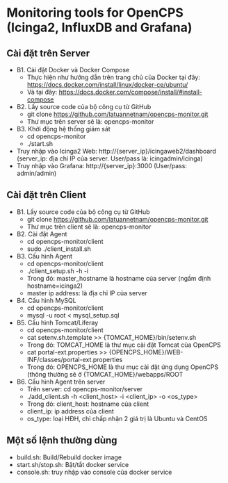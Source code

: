 # Monitoring tools for OpenCPS (Icinga2, InfluxDB and Grafana)
## Cài đặt trên Server
* B1. Cài đặt Docker và Docker Compose
  * Thực hiện như hướng dẫn trên trang chủ của Docker tại đây: https://docs.docker.com/install/linux/docker-ce/ubuntu/ 
  * Và tại đây: https://docs.docker.com/compose/install/#install-compose
* B2. Lấy source code của bộ công cụ từ GitHub
  * git clone https://github.com/latuannetnam/opencps-monitor.git
  * Thư mục trên server sẽ là: opencps-monitor
* B3. Khởi động hệ thống giám sát
  * cd opencps-monitor
  * ./start.sh
* Truy nhập vào Icinga2 Web: http://{server_ip}/icingaweb2/dashboard (server_ip: địa chỉ IP của server. User/pass là: icingadmin/icinga)
* Truy nhập vào Grafana: http://{server_ip}:3000 (User/pass: admin/admin)
## Cài đặt trên Client
* B1. Lấy source code của bộ công cụ từ GitHub
  * git clone https://github.com/latuannetnam/opencps-monitor.git
  * Thư mục trên client sẽ là: opencps-monitor
* B2. Cài đặt Agent
  * cd opencps-monitor/client
  * sudo ./client_install.sh
* B3. Cấu hình Agent
  * cd opencps-monitor/client
  * ./client_setup.sh -h <master hostname> -i <master ip address>
  * Trong đó: master_hostname là hostname của server (ngầm định hostname=icinga2)
  * master ip address: là địa chỉ IP của server
* B4. Cấu hình MySQL
  * cd opencps-monitor/client
  * mysql -u root < mysql_setup.sql
* B5. Cấu hình Tomcat/Liferay
  * cd opencps-monitor/client
  * cat setenv.sh.template >> {TOMCAT_HOME}/bin/setenv.sh
  * Trong đó: TOMCAT_HOME là thư mục cài đặt Tomcat của OpenCPS
  * cat portal-ext.properties >> {OPENCPS_HOME}/WEB-INF/classes/portal-ext.properties
  * Trong đó: OPENCPS_HOME là thư mục cài đặt ứng dụng OpenCPS (thông thường sẽ ở {TOMCAT_HOME}/webapps/ROOT
* B6. Cấu hình Agent trên server
  * Trên server: cd opencps-monitor/server
  * ./add_client.sh -h <client_host> -i <client_ip> -o <os_type>
  * Trong đó: client_host: hostname của client
  * client_ip: ip address của client
  * os_type: loại HĐH, chỉ chấp nhận 2 giá trị là Ubuntu và CentOS  
## Một số lệnh thường dùng
* build.sh: Build/Rebuild docker image
* start.sh/stop.sh: Bật/tắt docker service
* console.sh: truy nhập vào console của docker service  
